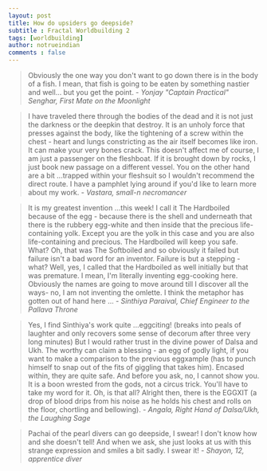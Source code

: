 ```yaml
---
layout: post
title: How do upsiders go deepside?
subtitle : Fractal Worldbuilding 2
tags: [worldbuilding]
author: notrueindian
comments : false
---
```


>Obviously the one way you don't want to go down there is in the body of a fish. I mean, that fish is going to be eaten by something nastier and well... but you get the point. - *Yonjay "Captain Practical" Senghar, First Mate on the Moonlight*

>I have traveled there through the bodies of the dead and it is not just the darkness or the deepkin that destroy. It is an unholy force that presses against the body, like the tightening of a screw within the chest - heart and lungs constricting as the air itself becomes like iron. It can make your very bones crack. This doesn't affect me of course, I am just a passenger on the fleshboat. If it is brought down by rocks, I just book new passage on a different vessel. You on the other hand are a bit ...trapped within your fleshsuit so I wouldn't recommend the direct route. I have a pamphlet lying around if you'd like to learn more about my work. - *Vastara, small-n necromancer*

>It is my greatest invention ...this week! I call it The Hardboiled because of the egg - because there is the shell and underneath that there is the rubbery egg-white and then inside that the precious life-containing yolk. Except you are the yolk in this case and you are also life-containing and precious. The Hardboiled will keep you safe. What? Oh, that was The Softboiled and so obviously it failed but failure isn't a bad word for an inventor. Failure is but a stepping - what? Well, yes, I called that the Hardboiled as well initially but that was premature. I mean, I'm literally inventing egg-cooking here. Obviously the names are going to move around till I discover all the ways- no, I am not inventing the omlette. I think the metaphor has gotten out of hand here ... - *Sinthiya Paraival, Chief Engineer to the Pallava Throne*

>Yes, I find Sinthiya's work quite ...eggciting! (breaks into peals of laughter and only recovers some sense of decorum after three very long minutes) But I would rather trust in the divine power of Dalsa and Ukh. The worthy can claim a blessing - an egg of godly light, if you want to make a comparison to the previous eggxample (has to punch himself to snap out of the fits of giggling that takes him). Encased within, they are quite safe. And before you ask, no, I cannot show you. It is a boon wrested from the gods, not a circus trick. You'll have to take my word for it. Oh, is that all? Alright then, there is the EGGXIT (a drop of blood drips from his noise as he holds his chest and rolls on the floor, chortling and bellowing). - *Angala, Right Hand of Dalsa/Ukh, the Laughing Sage*

>Pachai of the pearl divers can go deepside, I swear! I don't know how and she doesn't tell! And when we ask, she just looks at us with this strange expression and smiles a bit sadly. I swear it! - *Shayon, 12, apprentice diver*
